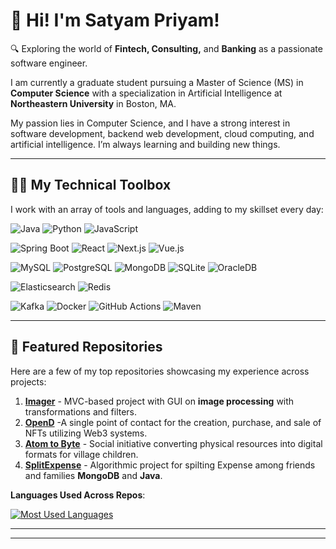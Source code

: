 # 👋 Hi! I'm Satyam Priyam!

🔍 Exploring the world of **Fintech, Consulting,** and **Banking** as a passionate software engineer.

I am currently a graduate student pursuing a Master of Science (MS) in  **Computer Science** with a specialization in Artificial Intelligence at **Northeastern University** in Boston, MA.

My passion lies in Computer Science, and I have a strong interest in software development, backend web development, cloud computing, and artificial intelligence.
I’m always learning and building new things.

---

## 🧑‍💻 My Technical Toolbox
I work with an array of tools and languages, adding to my skillset every day:


![Java](https://img.shields.io/badge/Code-Java-blue?style=for-the-badge&logo=java&logoColor=white)  ![Python](https://img.shields.io/badge/Code-Python-blue?style=for-the-badge&logo=python&logoColor=white)  ![JavaScript](https://img.shields.io/badge/Code-JavaScript-blue?style=for-the-badge&logo=javascript&logoColor=white)  

![Spring Boot](https://img.shields.io/badge/Framework-SpringBoot-brightgreen?style=for-the-badge&logo=springboot&logoColor=white)  ![React](https://img.shields.io/badge/Framework-React-blue?style=for-the-badge&logo=react&logoColor=white)  ![Next.js](https://img.shields.io/badge/Framework-Next.js-black?style=for-the-badge&logo=nextdotjs&logoColor=white)  ![Vue.js](https://img.shields.io/badge/Framework-Vue.js-brightgreen?style=for-the-badge&logo=vuejs&logoColor=white)  

![MySQL](https://img.shields.io/badge/Database-MySQL-orange?style=for-the-badge&logo=mysql&logoColor=white)  ![PostgreSQL](https://img.shields.io/badge/Database-PostgreSQL-blue?style=for-the-badge&logo=postgresql&logoColor=white)  ![MongoDB](https://img.shields.io/badge/Database-MongoDB-green?style=for-the-badge&logo=mongodb&logoColor=white)  ![SQLite](https://img.shields.io/badge/Database-SQLite-lightblue?style=for-the-badge&logo=sqlite&logoColor=white)  ![OracleDB](https://img.shields.io/badge/Database-Oracle-red?style=for-the-badge&logo=oracle&logoColor=white)  

![Elasticsearch](https://img.shields.io/badge/Search-Elasticsearch-yellow?style=for-the-badge&logo=elasticsearch&logoColor=white)  ![Redis](https://img.shields.io/badge/Cache-Redis-red?style=for-the-badge&logo=redis&logoColor=white)  

![Kafka](https://img.shields.io/badge/Tools-Kafka-black?style=for-the-badge&logo=apachekafka&logoColor=white)  ![Docker](https://img.shields.io/badge/Tools-Docker-blue?style=for-the-badge&logo=docker&logoColor=white)  ![GitHub Actions](https://img.shields.io/badge/Tools-GitHub_Actions-lightgray?style=for-the-badge&logo=githubactions&logoColor=white)  ![Maven](https://img.shields.io/badge/Build-Maven-red?style=for-the-badge&logo=apachemaven&logoColor=white)

---

## 🚀 Featured Repositories
Here are a few of my top repositories showcasing my experience across projects:

1. **[Imager](https://github.com/satryampriyam01/snap)** - MVC-based project with GUI on **image processing** with transformations and filters.
2. **[OpenD](https://github.com/satryampriyam01/OpenD)** -A single point of contact for the creation, purchase, and sale of NFTs utilizing Web3 systems.
3. **[Atom to Byte](https://atomtobyte.netlify.app/about)** - Social initiative converting physical resources into digital formats for village children.
4. **[SplitExpense](https://github.com/satryampriyam01/splitExpense)** - Algorithmic project for spilting Expense among friends and families **MongoDB** and **Java**.

**Languages Used Across Repos**:  

[![Most Used Languages](https://github-readme-stats.vercel.app/api/top-langs/?username=satryampriyam01&langs_count=8&layout=compact&theme=radical)](https://github.com/anuraghazra/github-readme-stats)

---

<!--## 📊 Dynamic GitHub Stats
[![Satyam's GitHub Stats](https://github-readme-stats.vercel.app/api?username=satryampriyam01&show_icons=true&theme=radical&hide_border=true)](https://github.com/anuraghazra/github-readme-stats)
-->
---

<!--## ⏰ Weekly Coding Stats-->
<!-- This section will auto-update to show hours spent on various programming languages over the past week. -->
<!-- WakaTime Setup Required -->
<!--
[![Satyam's Coding Time](https://github-readme-stats.vercel.app/api/wakatime?username=satyampriyam&theme=radical&hide_border=true)](https://wakatime.com/@username)
-->

<!--## 🤖 GitHub Action for Dynamic Updates
Want to keep this README up-to-date automatically? Use the following GitHub Actions workflow to fetch repositories and language usage data daily:

```yaml
name: Update README with Repository Info

on:
  schedule:
    - cron: '0 0 * * *' # Runs daily
  workflow_dispatch:

jobs:
  update-readme:
    runs-on: ubuntu-latest
    steps:
      - name: Checkout
        uses: actions/checkout@v2

      - name: Fetch Repository Data
        run: |
          echo "Fetching repositories and language stats..."
          # Insert script here to pull repository details, languages, etc.
          
      - name: Commit Changes
        run: |
          git config --local user.email "actions@github.com"
          git config --local user.name "GitHub Actions"
          git add README.md
          git commit -m "Update README with new repo data"
          git push
-->
